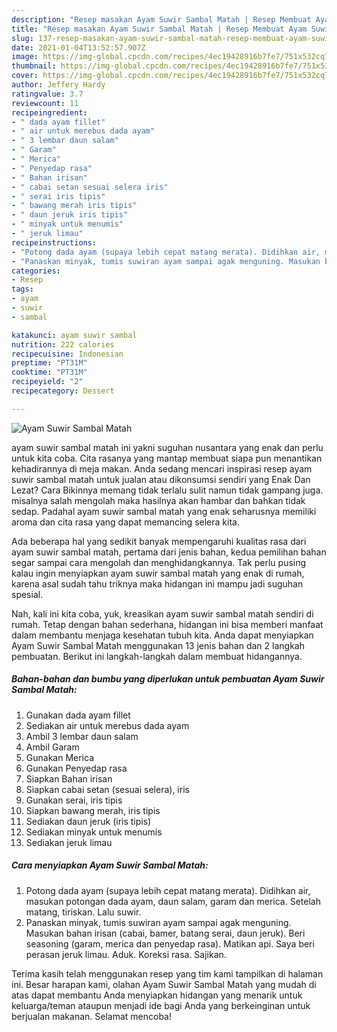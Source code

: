 ```yaml
---
description: "Resep masakan Ayam Suwir Sambal Matah | Resep Membuat Ayam Suwir Sambal Matah Yang Lezat Sekali"
title: "Resep masakan Ayam Suwir Sambal Matah | Resep Membuat Ayam Suwir Sambal Matah Yang Lezat Sekali"
slug: 137-resep-masakan-ayam-suwir-sambal-matah-resep-membuat-ayam-suwir-sambal-matah-yang-lezat-sekali
date: 2021-01-04T13:52:57.907Z
image: https://img-global.cpcdn.com/recipes/4ec19428916b7fe7/751x532cq70/ayam-suwir-sambal-matah-foto-resep-utama.jpg
thumbnail: https://img-global.cpcdn.com/recipes/4ec19428916b7fe7/751x532cq70/ayam-suwir-sambal-matah-foto-resep-utama.jpg
cover: https://img-global.cpcdn.com/recipes/4ec19428916b7fe7/751x532cq70/ayam-suwir-sambal-matah-foto-resep-utama.jpg
author: Jeffery Hardy
ratingvalue: 3.7
reviewcount: 11
recipeingredient:
- " dada ayam fillet"
- " air untuk merebus dada ayam"
- " 3 lembar daun salam"
- " Garam"
- " Merica"
- " Penyedap rasa"
- " Bahan irisan"
- " cabai setan sesuai selera iris"
- " serai iris tipis"
- " bawang merah iris tipis"
- " daun jeruk iris tipis"
- " minyak untuk menumis"
- " jeruk limau"
recipeinstructions:
- "Potong dada ayam (supaya lebih cepat matang merata). Didihkan air, masukan potongan dada ayam, daun salam, garam dan merica. Setelah matang, tiriskan. Lalu suwir."
- "Panaskan minyak, tumis suwiran ayam sampai agak menguning. Masukan bahan irisan (cabai, bamer, batang serai, daun jeruk). Beri seasoning (garam, merica dan penyedap rasa). Matikan api. Saya beri perasan jeruk limau. Aduk. Koreksi rasa. Sajikan."
categories:
- Resep
tags:
- ayam
- suwir
- sambal

katakunci: ayam suwir sambal 
nutrition: 222 calories
recipecuisine: Indonesian
preptime: "PT31M"
cooktime: "PT31M"
recipeyield: "2"
recipecategory: Dessert

---
```



![Ayam Suwir Sambal Matah](https://img-global.cpcdn.com/recipes/4ec19428916b7fe7/751x532cq70/ayam-suwir-sambal-matah-foto-resep-utama.jpg)


ayam suwir sambal matah ini yakni suguhan nusantara yang enak dan perlu untuk kita coba. Cita rasanya yang mantap membuat siapa pun menantikan kehadirannya di meja makan.
Anda sedang mencari inspirasi resep ayam suwir sambal matah untuk jualan atau dikonsumsi sendiri yang Enak Dan Lezat? Cara Bikinnya memang tidak terlalu sulit namun tidak gampang juga. misalnya salah mengolah maka hasilnya akan hambar dan bahkan tidak sedap. Padahal ayam suwir sambal matah yang enak seharusnya memiliki aroma dan cita rasa yang dapat memancing selera kita.



Ada beberapa hal yang sedikit banyak mempengaruhi kualitas rasa dari ayam suwir sambal matah, pertama dari jenis bahan, kedua pemilihan bahan segar sampai cara mengolah dan menghidangkannya. Tak perlu pusing kalau ingin menyiapkan ayam suwir sambal matah yang enak di rumah, karena asal sudah tahu triknya maka hidangan ini mampu jadi suguhan spesial.


Nah, kali ini kita coba, yuk, kreasikan ayam suwir sambal matah sendiri di rumah. Tetap dengan bahan sederhana, hidangan ini bisa memberi manfaat dalam membantu menjaga kesehatan tubuh kita. Anda dapat menyiapkan Ayam Suwir Sambal Matah menggunakan 13 jenis bahan dan 2 langkah pembuatan. Berikut ini langkah-langkah dalam membuat hidangannya.

<!--inarticleads1-->

##### Bahan-bahan dan bumbu yang diperlukan untuk pembuatan Ayam Suwir Sambal Matah:

1. Gunakan  dada ayam fillet
1. Sediakan  air untuk merebus dada ayam
1. Ambil  3 lembar daun salam
1. Ambil  Garam
1. Gunakan  Merica
1. Gunakan  Penyedap rasa
1. Siapkan  Bahan irisan
1. Siapkan  cabai setan (sesuai selera), iris
1. Gunakan  serai, iris tipis
1. Siapkan  bawang merah, iris tipis
1. Sediakan  daun jeruk (iris tipis)
1. Sediakan  minyak untuk menumis
1. Sediakan  jeruk limau




<!--inarticleads2-->

##### Cara menyiapkan Ayam Suwir Sambal Matah:

1. Potong dada ayam (supaya lebih cepat matang merata). Didihkan air, masukan potongan dada ayam, daun salam, garam dan merica. Setelah matang, tiriskan. Lalu suwir.
1. Panaskan minyak, tumis suwiran ayam sampai agak menguning. Masukan bahan irisan (cabai, bamer, batang serai, daun jeruk). Beri seasoning (garam, merica dan penyedap rasa). Matikan api. Saya beri perasan jeruk limau. Aduk. Koreksi rasa. Sajikan.




Terima kasih telah menggunakan resep yang tim kami tampilkan di halaman ini. Besar harapan kami, olahan Ayam Suwir Sambal Matah yang mudah di atas dapat membantu Anda menyiapkan hidangan yang menarik untuk keluarga/teman ataupun menjadi ide bagi Anda yang berkeinginan untuk berjualan makanan. Selamat mencoba!
